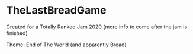 # TheLastBreadGame

Created for a Totally Ranked Jam 2020 (more info to come after the jam is finished)

Theme: End of The World (and apparently Bread)

